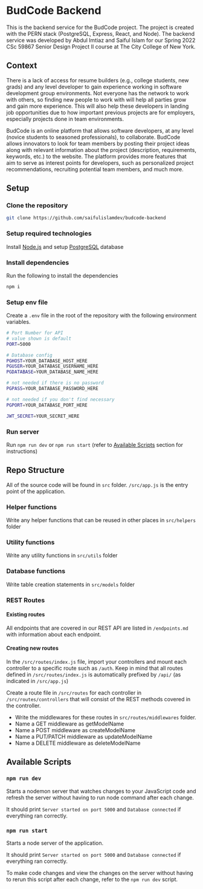 # BudCode Backend

This is the backend service for the BudCode project. The project is created with the PERN stack (PostgreSQL, Express, React, and Node). The backend service was developed by Abdul Imtiaz and Saiful Islam for our Spring 2022 CSc 59867 Senior Design Project II course at The City College of New York.

## Context

There is a lack of access for resume builders (e.g., college students, new grads) and any level developer to gain experience working in software development group environments. Not everyone has the network to work with others, so finding new people to work with will help all parties grow and gain more experience. This will also help these developers in landing job opportunities due to how important previous projects are for employers, especially projects done in team environments.

BudCode is an online platform that allows software developers, at any level (novice students to seasoned professionals), to collaborate. BudCode allows innovators to look for team members by posting their project ideas along with relevant information about the project (description, requirements, keywords, etc.) to the website. The platform provides more features that aim to serve as interest points for developers, such as personalized project recommendations, recruiting potential team members, and much more.

## Setup

### Clone the repository

```bash
git clone https://github.com/saifulislamdev/budcode-backend
```

### Setup required technologies
Install [Node.js](https://nodejs.org/) and setup [PostgreSQL](https://www.postgresql.org/about/) database

### Install dependencies

Run the following to install the dependencies

```bash
npm i
```

### Setup env file

Create a `.env` file in the root of the repository with the following environment variables.

```bash
# Port Number for API
# value shown is default
PORT=5000

# Database config
PGHOST=YOUR_DATABASE_HOST_HERE
PGUSER=YOUR_DATABASE_USERNAME_HERE
PGDATABASE=YOUR_DATABASE_NAME_HERE

# not needed if there is no password
PGPASS=YOUR_DATABASE_PASSWORD_HERE

# not needed if you don't find necessary
PGPORT=YOUR_DATABASE_PORT_HERE

JWT_SECRET=YOUR_SECRET_HERE
```

### Run server

Run `npm run dev` or `npm run start` (refer to [Available Scripts](##Available-Scripts) section for instructions)

## Repo Structure

All of the source code will be found in `src` folder.
`/src/app.js` is the entry point of the application.

### Helper functions

Write any helper functions that can be reused in other places in `src/helpers` folder

### Utility functions

Write any utility functions in `src/utils` folder

### Database functions

Write table creation statements in `src/models` folder

### REST Routes

#### Existing routes

All endpoints that are covered in our REST API are listed in `/endpoints.md` with information about each endpoint.

#### Creating new routes

In the `/src/routes/index.js` file, import your controllers and mount each controller to a specific route such as `/auth`. Keep in mind that all routes defined in `/src/routes/index.js` is automatically prefixed by `/api/` (as indicated in `/src/app.js`)

Create a route file in `/src/routes` for each controller in `/src/routes/controllers` that will consist of the REST methods covered in the controller.

-   Write the middlewares for these routes in `src/routes/middlewares` folder.
-   Name a GET middleware as getModelName
-   Name a POST middleware as createModelName
-   Name a PUT/PATCH middleware as updateModelName
-   Name a DELETE middleware as deleteModelName

## Available Scripts

### `npm run dev`

Starts a nodemon server that watches changes to your JavaScript code and refresh the server without having to run node command after each change.

It should print `Server started on port 5000` and `Database connected` if everything ran correctly.

### `npm run start`

Starts a node server of the application.

It should print `Server started on port 5000` and `Database connected` if everything ran correctly.

To make code changes and view the changes on the server without having to rerun this script after each change, refer to the `npm run dev` script.
